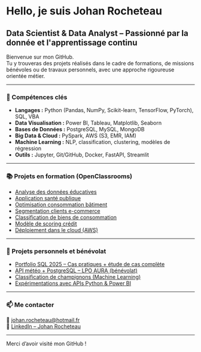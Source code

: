 # Hello, je suis Johan Rocheteau  
## Data Scientist & Data Analyst – Passionné par la donnée et l'apprentissage continu

Bienvenue sur mon GitHub.  
Tu y trouveras des projets réalisés dans le cadre de formations, de missions bénévoles ou de travaux personnels, avec une approche rigoureuse orientée métier.

---

### 🧠 Compétences clés

- **Langages :** Python (Pandas, NumPy, Scikit-learn, TensorFlow, PyTorch), SQL, VBA  
- **Data Visualisation :** Power BI, Tableau, Matplotlib, Seaborn  
- **Bases de Données :** PostgreSQL, MySQL, MongoDB  
- **Big Data & Cloud :** PySpark, AWS (S3, EMR, IAM)  
- **Machine Learning :** NLP, classification, clustering, modèles de régression  
- **Outils :** Jupyter, Git/GitHub, Docker, FastAPI, Streamlit  

---

### 📚 Projets en formation (OpenClassrooms)

- [Analyse des données éducatives](https://github.com/JohanRocheteau/Formation_DS_P1_Analyse_Donnees_Education)  
- [Application santé publique](https://github.com/JohanRocheteau/Formation_DS_P2_Application_Sante_Publique)  
- [Optimisation consommation bâtiment](https://github.com/JohanRocheteau/Formation_DS_P3_Optimisation_Consommation_Batiments)  
- [Segmentation clients e-commerce](https://github.com/JohanRocheteau/Formation_DS_P4_Analyse_Clients_E-commerce)  
- [Classification de biens de consommation](https://github.com/JohanRocheteau/Formation_DS_P5_Classif_Biens_Consommation)  
- [Modèle de scoring crédit](https://github.com/JohanRocheteau/Formation_DS_P6_ML_Scoring_Credit)  
- [Déploiement dans le cloud (AWS)](https://github.com/JohanRocheteau/Formation_DS_P7_Deploy_Modele_Cloud)  

---

### 🧩 Projets personnels et bénévolat

- [Portfolio SQL 2025 – Cas pratiques + étude de cas complète](https://github.com/JohanRocheteau/portfolio-sql-2025)  
- [API météo + PostgreSQL – LPO AURA (bénévolat)](https://github.com/JohanRocheteau/LPO_AURA_Benevolat_Collecte_Donnees_Meteorologiques)  
- [Classification de champignons (Machine Learning)](https://github.com/JohanRocheteau/Projet_Perso_Classification_Champignons_Machine_Learning)  
- [Expérimentations avec APIs Python & Power BI](https://github.com/JohanRocheteau/Projet_Perso_Upskilling_APIs_Python_PowerBI)  

---

### 📫 Me contacter

📧 johan.rocheteau@hotmail.fr  
🔗 [LinkedIn – Johan Rocheteau](https://www.linkedin.com/in/johan-rocheteau)

---

Merci d’avoir visité mon GitHub !
